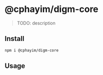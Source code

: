 # @cphayim/digm-core

> TODO: description

## Install

```sh
npm i @cphayim/digm-core
```

## Usage
